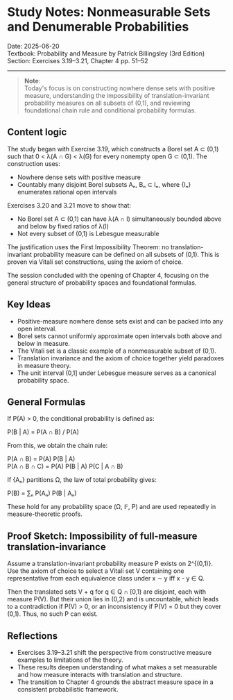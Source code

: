 # Study Notes: Nonmeasurable Sets and Denumerable Probabilities

Date: 2025-06-20  
Textbook: Probability and Measure by Patrick Billingsley (3rd Edition)  
Section: Exercises 3.19–3.21, Chapter 4 pp. 51–52  

---

> **Note**:  
> Today's focus is on constructing nowhere dense sets with positive measure, understanding the impossibility of translation-invariant probability measures on all subsets of (0,1), and reviewing foundational chain rule and conditional probability formulas.

## Content logic

The study began with Exercise 3.19, which constructs a Borel set A ⊂ (0,1) such that 0 < λ(A ∩ G) < λ(G) for every nonempty open G ⊂ (0,1). The construction uses:

- Nowhere dense sets with positive measure
- Countably many disjoint Borel subsets Aₙ, Bₙ ⊂ Iₙ, where {Iₙ} enumerates rational open intervals

Exercises 3.20 and 3.21 move to show that:

- No Borel set A ⊂ (0,1) can have λ(A ∩ I) simultaneously bounded above and below by fixed ratios of λ(I)
- Not every subset of (0,1) is Lebesgue measurable

The justification uses the First Impossibility Theorem: no translation-invariant probability measure can be defined on all subsets of (0,1). This is proven via Vitali set constructions, using the axiom of choice.

The session concluded with the opening of Chapter 4, focusing on the general structure of probability spaces and foundational formulas.

## Key Ideas

- Positive-measure nowhere dense sets exist and can be packed into any open interval.
- Borel sets cannot uniformly approximate open intervals both above and below in measure.
- The Vitali set is a classic example of a nonmeasurable subset of (0,1).
- Translation invariance and the axiom of choice together yield paradoxes in measure theory.
- The unit interval (0,1] under Lebesgue measure serves as a canonical probability space.

## General Formulas

If P(A) > 0, the conditional probability is defined as:

P(B | A) = P(A ∩ B) / P(A)

From this, we obtain the chain rule:

P(A ∩ B) = P(A) P(B | A)  
P(A ∩ B ∩ C) = P(A) P(B | A) P(C | A ∩ B)

If {Aₙ} partitions Ω, the law of total probability gives:

P(B) = ∑ₙ P(Aₙ) P(B | Aₙ)

These hold for any probability space (Ω, 𝔽, P) and are used repeatedly in measure-theoretic proofs.

## Proof Sketch: Impossibility of full-measure translation-invariance

Assume a translation-invariant probability measure P exists on 2^{(0,1)}. Use the axiom of choice to select a Vitali set V containing one representative from each equivalence class under x ∼ y iff x - y ∈ Q.

Then the translated sets V + q for q ∈ Q ∩ [0,1) are disjoint, each with measure P(V). But their union lies in (0,2) and is uncountable, which leads to a contradiction if P(V) > 0, or an inconsistency if P(V) = 0 but they cover (0,1). Thus, no such P can exist.

## Reflections

- Exercises 3.19–3.21 shift the perspective from constructive measure examples to limitations of the theory.
- These results deepen understanding of what makes a set measurable and how measure interacts with translation and structure.
- The transition to Chapter 4 grounds the abstract measure space in a consistent probabilistic framework.

